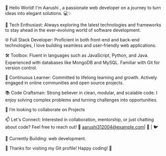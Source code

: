 👋 Hello World! I'm Aarushi , a passionate web developer on a journey to turn ideas into elegant solutions. 💻✨

🚀 Tech Enthusiast: Always exploring the latest technologies and frameworks to stay ahead in the ever-evolving world of software development.

🌐 Full Stack Developer: Proficient in both front-end and back-end technologies, I love building seamless and user-friendly web applications.

🛠️ Toolbox: Fluent in languages such as JavaScript, Python, and Java. Experienced with databases like MongoDB and MySQL. Familiar with Git for version control.

🌱 Continuous Learner: Committed to lifelong learning and growth. Actively engaged in online communities and open source projects.

📚 Code Craftsman: Strong believer in clean, modular, and scalable code. I enjoy solving complex problems and turning challenges into opportunities.

💞️ I’m looking to collaborate on Projects

📫 Let's Connect: Interested in collaboration, mentorship, or just chatting about code? Feel free to reach out! 📧 aarushi312004@example.com| 🔗 | 🐦 

🚧 Currently Building: web development.

🙏 Thanks for visiting my Git profile! Happy coding! 🚀
<!---
AarushiDaksh/AarushiDaksh is a ✨ special ✨ repository because its `README.md` (this file) appears on your GitHub profile.
You can click the Preview link to take a look at your changes.
--->
